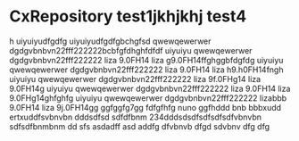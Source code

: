 # CxRepository test1jkhjkhj test4

h
uiyuiyudfgdfg uiyuiyudfgdfgbchgfsd
qwewqewerwer dgdgvbnbvn22fff222222bcbfgfdhghfdfdf
uiyuiyu qwewqewerwer dgdgvbnbvn22fff222222 liza 9.0FH14 liza g9.0FH14ffghggbfdgfdg
uiyuiyu qwewqewerwer dgdgvbnbvn22fff222222 liza 9.0FH14 liza h9.h0FH14fngh
uiyuiyu qwewqewerwer dgdgvbnbvn22fff222222 liza 9f.0FHg14 liza 9.0FH14g
uiyuiyu qwewqewerwer dgdgvbnbvn22fff222222 liza 9.0FH14 liza 9.0FHg14ghfghfg
uiyuiyu qwewqewerwer dgdgvbnbvn22fff222222 lizabbb 9.0FH14 liza 9j.0FH14gg
ggfggfg7gg
fdfgfhfg
nuno  ggfhddd
bnb
bbbxudd
ertxuddfsvbnvbn
dddsdfsd
sdfdfbnm
234dddsdsdfsdfsdfsdfvbnvbn
sdfsdfbnmbnm
dd
sfs
asdadff
asd
addfg
dfvbnvb
dfgd
sdvbnv
dfg
dfg
